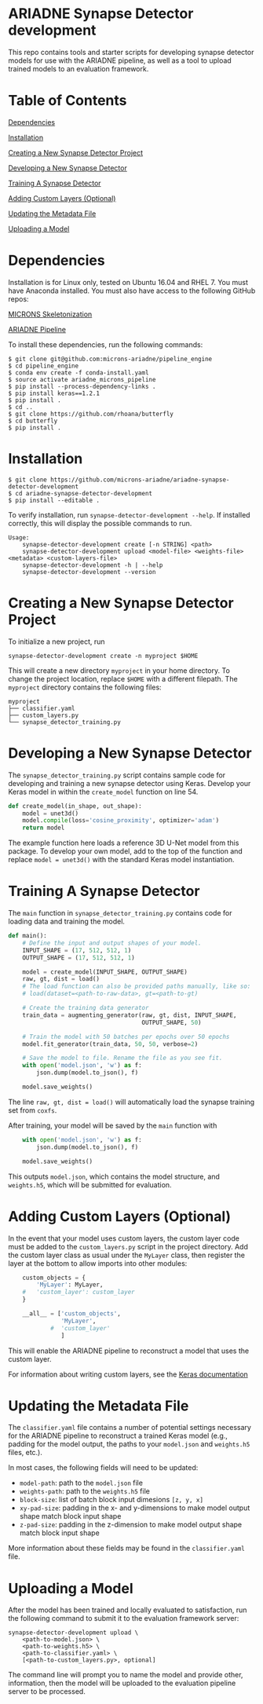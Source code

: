 # ARIADNE Synapse Detector development

This repo contains tools and starter scripts for developing synapse detector
models for use with the ARIADNE pipeline, as well as a tool to upload trained
models to an evaluation framework.

# Table of Contents

[Dependencies](#dependencies)

[Installation](#installation)

[Creating a New Synapse Detector Project](#creating-a-new-synapse-detector-project)

[Developing a New Synapse Detector](#developing-a-new-synapse-detector)

[Training A Synapse Detector](#training-a-synapse-detector)

[Adding Custom Layers (Optional)](#adding-custom-layers-optional)

[Updating the Metadata File](#updating-the-metadata-file)

[Uploading a Model](#uploading-a-model)

# Dependencies

Installation is for Linux only, tested on Ubuntu 16.04 and RHEL 7. You must have
Anaconda installed. You must also have access to the following GitHub repos:

[MICRONS Skeletonization](https://github.com/VCG/microns_skeletonization)

[ARIADNE Pipeline](https://github.com/microns-ariadne/pipeline_engine)

To install these dependencies, run the following commands:

```
$ git clone git@github.com:microns-ariadne/pipeline_engine
$ cd pipeline_engine
$ conda env create -f conda-install.yaml
$ source activate ariadne_microns_pipeline
$ pip install --process-dependency-links .
$ pip install keras==1.2.1
$ pip install .
$ cd ..
$ git clone https://github.com/rhoana/butterfly
$ cd butterfly
$ pip install .
```

# Installation

```
$ git clone https://github.com/microns-ariadne/ariadne-synapse-detector-development
$ cd ariadne-synapse-detector-development
$ pip install --editable .
```

To verify installation, run `synapse-detector-development --help`. If installed
correctly, this will display the possible commands to run.

```
Usage:
    synapse-detector-development create [-n STRING] <path>
    synapse-detector-development upload <model-file> <weights-file> <metadata> <custom-layers-file>
    synapse-detector-development -h | --help
    synapse-detector-development --version
```

# Creating a New Synapse Detector Project

To initialize a new project, run

```
synapse-detector-development create -n myproject $HOME
```

This will create a new directory `myproject` in your home directory. To change
the project location, replace `$HOME` with a different filepath. The
`myproject` directory contains the following files:

```
myproject
├── classifier.yaml
├── custom_layers.py
└── synapse_detector_training.py
```

# Developing a New Synapse Detector

The `synapse_detector_training.py` script contains sample code for developing
and training a new synapse detector using Keras. Develop your Keras model in
within the `create_model` function on line 54.

```python
def create_model(in_shape, out_shape):
    model = unet3d()
    model.compile(loss='cosine_proximity', optimizer='adam')
    return model
```

The example function here loads a reference 3D U-Net model from this package.
To develop your own model, add  to the top of the function and
replace `model = unet3d()` with the standard Keras model instantiation.

# Training A Synapse Detector

The `main` function in `synapse_detector_training.py` contains code for loading
data and training the model.

```python
def main():
    # Define the input and output shapes of your model.
    INPUT_SHAPE = (17, 512, 512, 1)
    OUTPUT_SHAPE = (17, 512, 512, 1)

    model = create_model(INPUT_SHAPE, OUTPUT_SHAPE)
    raw, gt, dist = load()
    # The load function can also be provided paths manually, like so:
    # load(dataset=<path-to-raw-data>, gt=<path-to-gt)

    # Create the training data generator
    train_data = augmenting_generator(raw, gt, dist, INPUT_SHAPE,
                                      OUTPUT_SHAPE, 50)

    # Train the model with 50 batches per epochs over 50 epochs
    model.fit_generator(train_data, 50, 50, verbose=2)

    # Save the model to file. Rename the file as you see fit.
    with open('model.json', 'w') as f:
        json.dump(model.to_json(), f)

    model.save_weights()
```

The line `raw, gt, dist = load()` will automatically load the synapse training
set from `coxfs`.

After training, your model will be saved by the `main` function with

```python
    with open('model.json', 'w') as f:
        json.dump(model.to_json(), f)

    model.save_weights()
```

This outputs `model.json`, which contains the model structure, and `weights.h5`,
which will be submitted for evaluation.

# Adding Custom Layers (Optional)

In the event that your model uses custom layers, the custom layer code must be
added to the `custom_layers.py` script in the project directory. Add the custom
layer class as usual under the `MyLayer` class, then register the layer at the
bottom to allow imports into other modules:

```python
    custom_objects = {
        'MyLayer': MyLayer,
    #   'custom_layer': custom_layer
    }

    __all__ = ['custom_objects',
               'MyLayer',
            #  'custom_layer'
               ]
```

This will enable the ARIADNE pipeline to reconstruct a model that uses the
custom layer.

For information about writing custom layers, see the [Keras documentation](https://faroit.github.io/keras-docs/1.2.2/layers/writing-your-own-keras-layers/)

# Updating the Metadata File

The `classifier.yaml` file contains a number of potential settings necessary
for the ARIADNE pipeline to reconstruct a trained Keras model (e.g., padding for
the model output, the paths to your `model.json` and `weights.h5` files, etc.).

In most cases, the following fields will need to be updated:

* `model-path`: path to the `model.json` file
* `weights-path`: path to the `weights.h5` file
* `block-size`: list of batch block input dimesions `[z, y, x]`
* `xy-pad-size`: padding in the x- and y-dimensions to make model output shape match block input shape
* `z-pad-size`: padding in the z-dimension to make model output shape match block input shape

More information about these fields may be found in the `classifier.yaml` file.

# Uploading a Model

After the model has been trained and locally evaluated to satisfaction, run the
following command to submit it to the evaluation framework server:

```
synapse-detector-development upload \
    <path-to-model.json> \
    <path-to-weights.h5> \
    <path-to-classifier.yaml> \
    [<path-to-custom_layers.py>, optional]
```

The command line will prompt you to name the model and provide other,
information, then the model will be uploaded to the evaluation pipeline server
to be processed.
